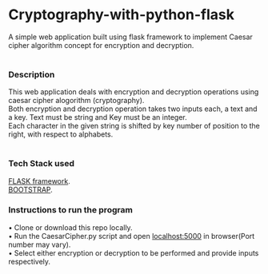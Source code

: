 # Cryptography-with-python-flask
A simple web application built using flask framework to implement Caesar cipher algorithm concept for encryption and decryption. <br><br>

### Description <br>
This web application deals with encryption and decryption operations using caesar cipher alogorithm (cryptography). <br>
Both encryption and decryption operation takes two inputs each, a text and a key. Text must be string and Key must be an integer.  <br>
Each character in the given string is shifted by key number of position to the right, with respect to alphabets.  <br><br>

### Tech Stack used <br>
[FLASK framework](https://flask.palletsprojects.com/en/1.1.x/). <br>
[BOOTSTRAP](https://getbootstrap.com/). <br>

### Instructions to run the program <br>
• Clone or download this repo locally. <br>
• Run the CaesarCipher.py script and open [localhost:5000](http://localhost:5000/) in browser(Port number may vary). <br>
• Select either encryption or decryption to be performed and provide inputs respectively.
